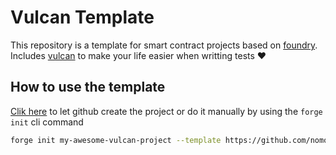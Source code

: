# Vulcan Template

This repository is a template for smart contract projects based on [foundry](https://github.com/foundry-rs/foundry).
Includes [vulcan](https://github.com/nomoixyz/vulcan) to make your life easier when writting tests
:heart:

## How to use the template

[Clik here](https://github.com/nomoixyz/foundry-template/generate) to let github create the project
or do it manually by using the `forge init` cli command
```sh
forge init my-awesome-vulcan-project --template https://github.com/nomoixyz/vulcan-template
```

